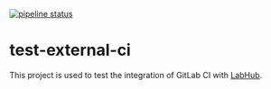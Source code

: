 [![pipeline status](https://gitlab.com/hzdr/test-external-ci/badges/master/pipeline.svg)](https://gitlab.com/hzdr/test-external-ci/pipelines)

# test-external-ci
This project is used to test the integration of GitLab CI with
[LabHub](https://github.com/brndnmtthws/labhub).
